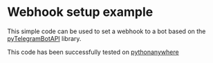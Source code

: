 # Webhook setup example
This simple code can be used to set a webhook to a bot based on the [pyTelegramBotAPI](https://github.com/eternnoir/pyTelegramBotAPI) library.

This code has been successfully tested on [pythonanywhere](https://pythonanywhere.com)
